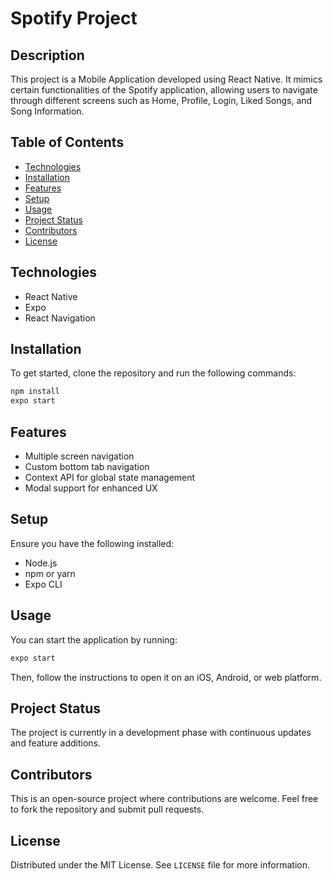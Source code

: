 # Spotify Project

## Description

This project is a Mobile Application developed using React Native. It mimics certain functionalities of the Spotify application, allowing users to navigate through different screens such as Home, Profile, Login, Liked Songs, and Song Information.

## Table of Contents
- [Technologies](#technologies)
- [Installation](#installation)
- [Features](#features)
- [Setup](#setup)
- [Usage](#usage)
- [Project Status](#project-status)
- [Contributors](#contributors)
- [License](#license)

## Technologies

- React Native
- Expo
- React Navigation

## Installation

To get started, clone the repository and run the following commands:

```bash
npm install
expo start
```

## Features

- Multiple screen navigation
- Custom bottom tab navigation
- Context API for global state management
- Modal support for enhanced UX

## Setup

Ensure you have the following installed:
- Node.js
- npm or yarn
- Expo CLI

## Usage

You can start the application by running:

```bash
expo start
```

Then, follow the instructions to open it on an iOS, Android, or web platform.

## Project Status

The project is currently in a development phase with continuous updates and feature additions.

## Contributors

This is an open-source project where contributions are welcome. Feel free to fork the repository and submit pull requests.

## License

Distributed under the MIT License. See `LICENSE` file for more information.